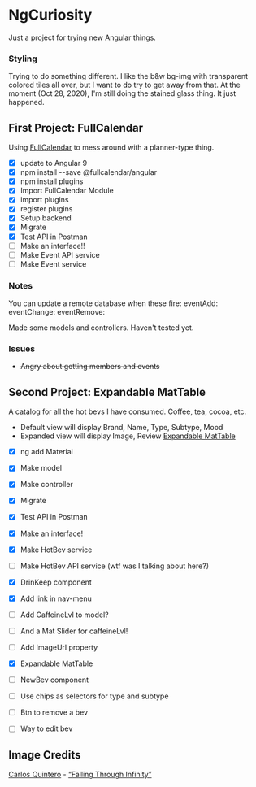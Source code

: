 # NgCuriosity
Just a project for trying new Angular things.

### Styling
Trying to do something different. I like the b&w bg-img with transparent colored tiles all over, but I want to do try to get away from that. At the moment (Oct 28, 2020), I'm still doing the stained glass thing. It just happened. 

## First Project: FullCalendar
Using [FullCalendar](https://fullcalendar.io/docs/angular) to mess around with a planner-type thing. 

- [x] update to Angular 9
- [x] npm install --save @fullcalendar/angular 
- [x] npm install plugins
- [x] Import FullCalendar Module 
- [x] import plugins 
- [x] register plugins
- [x] Setup backend 
- [x] Migrate
- [x] Test API in Postman
- [ ] Make an interface!!
- [ ] Make Event API service
- [ ] Make Event service

### Notes
  You can update a remote database when these fire:
    eventAdd:
    eventChange:
    eventRemove:

  Made some models and controllers. Haven't tested yet.

### Issues
  - ~~Angry about getting members and events~~

## Second Project: Expandable MatTable
A catalog for all the hot bevs I have consumed. Coffee, tea, cocoa, etc.
- Default view will display Brand, Name, Type, Subtype, Mood
- Expanded view will display Image, Review
[Expandable MatTable](https://v9.material.angular.io/components/table/examples)

- [x] ng add Material
- [x] Make model
- [x] Make controller
- [x] Migrate
- [x] Test API in Postman
- [x] Make an interface!
- [x] Make HotBev service
- [ ] Make HotBev API service (wtf was I talking about here?)
- [x] DrinKeep component
- [x] Add link in nav-menu
- [ ] Add CaffeineLvl to model?
- [ ] And a Mat Slider for caffeineLvl!
- [ ] Add ImageUrl property
- [x] Expandable MatTable
- [ ] NewBev component
- [ ] Use chips as selectors for type and subtype
- [ ] Btn to remove a bev
- [ ] Way to edit bev


## Image Credits
[Carlos Quintero](https://unsplash.com/@c_quintero) - [“Falling Through Infinity”](https://unsplash.com/photos/7mINv5udhe8)

